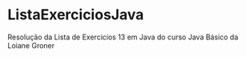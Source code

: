 # ListaExerciciosJava

Resolução da Lista de Exercicios 13 em Java do curso Java Básico da Loiane Groner
